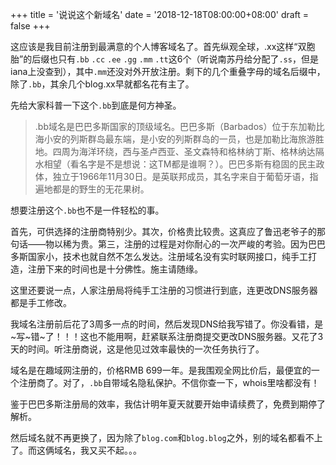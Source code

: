 +++
title = '说说这个新域名'
date = '2018-12-18T08:00:00+08:00'
draft = false
+++

这应该是我目前注册到最满意的个人博客域名了。首先纵观全球，.xx这样“双胞胎”的后缀也只有`.bb` `.cc` `.ee` `.gg` `.mm` `.tt`这6个（听说南苏丹给分配了`.ss`，但是iana上没查到），其中`.mm`还没对外开放注册。剩下的几个重叠字母的域名后缀中，除了`.bb`，其余几个blog.xx早就都名花有主了。

先给大家科普一下这个`.bb`到底是何方神圣。
> .bb域名是巴巴多斯国家的顶级域名。巴巴多斯（Barbados）位于东加勒比海小安的列斯群岛最东端，是小安的列斯群岛的一员，也是加勒比海旅游胜地。四周为海洋环绕，西与圣卢西亚、圣文森特和格林纳丁斯、格林纳达隔水相望（看名字是不是想说：这TM都是谁啊？）。巴巴多斯有稳固的民主政体，独立于1966年11月30日。是英联邦成员，其名字来自于葡萄牙语，指遍地都是的野生的无花果树。

想要注册这个`.bb`也不是一件轻松的事。

首先，可供选择的注册商特别少。其次，价格贵比较贵。这真应了鲁迅老爷子的那句话——物以稀为贵。第三，注册的过程是对你耐心的一次严峻的考验。因为巴巴多斯国家小，技术也就自然不怎么发达。注册域名没有实时联网接口，纯手工打造，注册下来的时间也是十分佛性。施主请随缘。

这里还要说一点，人家注册局将纯手工注册的习惯进行到底，连更改DNS服务器都是手工修改。

我域名注册前后花了3周多一点的时间，然后发现DNS给我写错了。你没看错，是~写~错~了！！！这也不能用啊，赶紧联系注册商提交更改DNS服务器。又花了3天的时间。听注册商说，这是他见过效率最快的一次任务执行了。

域名是在趣域网注册的，价格RMB 699一年。是我围观全网比价后，最便宜的一个注册商了。对了，`.bb`自带域名隐私保护。不信你查一下，whois里啥都没有！

鉴于巴巴多斯注册局的效率，我估计明年夏天就要开始申请续费了，免费到期停了解析。

然后域名就不再更换了，因为除了`blog.com`和`blog.blog`之外，别的域名都看不上了。而这俩域名，我又买不起。。。